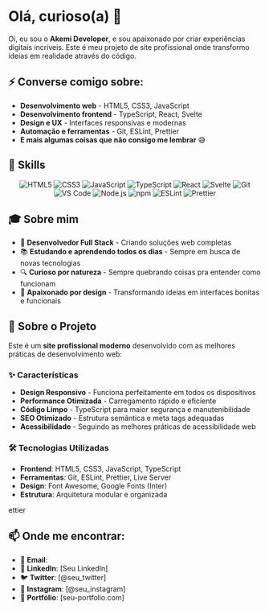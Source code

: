 # Olá, curioso(a) 👋

Oi, eu sou o **Akemi Developer**, e sou apaixonado por criar experiências digitais incríveis. Este é meu projeto de site profissional onde transformo ideias em realidade através do código.

## ⚡ Converse comigo sobre:

- **Desenvolvimento web** - HTML5, CSS3, JavaScript
- **Desenvolvimento frontend** - TypeScript, React, Svelte
- **Design e UX** - Interfaces responsivas e modernas
- **Automação e ferramentas** - Git, ESLint, Prettier
- **E mais algumas coisas que não consigo me lembrar** 😅

## 🧠 Skills

<div align="center">
  <img src="https://img.shields.io/badge/HTML5-E34F26?style=for-the-badge&logo=html5&logoColor=white" alt="HTML5">
  <img src="https://img.shields.io/badge/CSS3-1572B6?style=for-the-badge&logo=css3&logoColor=white" alt="CSS3">
  <img src="https://img.shields.io/badge/JavaScript-F7DF1E?style=for-the-badge&logo=javascript&logoColor=black" alt="JavaScript">
  <img src="https://img.shields.io/badge/TypeScript-007ACC?style=for-the-badge&logo=typescript&logoColor=white" alt="TypeScript">
  
  <img src="https://img.shields.io/badge/React-20232A?style=for-the-badge&logo=react&logoColor=61DAFB" alt="React">
  <img src="https://img.shields.io/badge/Svelte-4A4A55?style=for-the-badge&logo=svelte&logoColor=FF3E00" alt="Svelte">
  <img src="https://img.shields.io/badge/Git-F05032?style=for-the-badge&logo=git&logoColor=white" alt="Git">
  <img src="https://img.shields.io/badge/VS_Code-007ACC?style=for-the-badge&logo=visual-studio-code&logoColor=white" alt="VS Code">
  
  <img src="https://img.shields.io/badge/Node.js-43853D?style=for-the-badge&logo=node.js&logoColor=white" alt="Node.js">
  <img src="https://img.shields.io/badge/npm-CB3837?style=for-the-badge&logo=npm&logoColor=white" alt="npm">
  <img src="https://img.shields.io/badge/ESLint-4B32C3?style=for-the-badge&logo=eslint&logoColor=white" alt="ESLint">
  <img src="https://img.shields.io/badge/Prettier-F7B93E?style=for-the-badge&logo=prettier&logoColor=black" alt="Prettier">
</div>

## 🎓 Sobre mim

- 💼 **Desenvolvedor Full Stack** - Criando soluções web completas
- 📚 **Estudando e aprendendo todos os dias** - Sempre em busca de novas tecnologias
- 🔍 **Curioso por natureza** - Sempre quebrando coisas pra entender como funcionam
- 🎨 **Apaixonado por design** - Transformando ideias em interfaces bonitas e funcionais

## 🚀 Sobre o Projeto

Este é um **site profissional moderno** desenvolvido com as melhores práticas de desenvolvimento web:

### ✨ Características

- **Design Responsivo** - Funciona perfeitamente em todos os dispositivos
- **Performance Otimizada** - Carregamento rápido e eficiente
- **Código Limpo** - TypeScript para maior segurança e manutenibilidade
- **SEO Otimizado** - Estrutura semântica e meta tags adequadas
- **Acessibilidade** - Seguindo as melhores práticas de acessibilidade web

### 🛠️ Tecnologias Utilizadas

- **Frontend**: HTML5, CSS3, JavaScript, TypeScript
- **Ferramentas**: Git, ESLint, Prettier, Live Server
- **Design**: Font Awesome, Google Fonts (Inter)
- **Estrutura**: Arquitetura modular e organizada

ettier

## 📫 Onde me encontrar:

- 📧 **Email**: 
- 📱 **LinkedIn**: [Seu LinkedIn]
- 🐦 **Twitter**: [@seu_twitter]
- 📸 **Instagram**: [@seu_instagram]
- 💼 **Portfólio**: [seu-portfolio.com]

